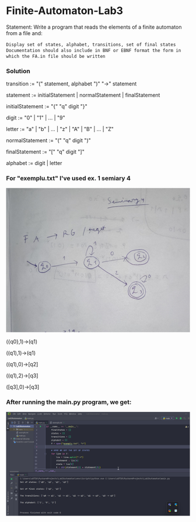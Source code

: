 # Finite-Automaton-Lab3

Statement: Write a program that reads the elements of a finite automaton from a file and:

    Display set of states, alphabet, transitions, set of final states
    Documentation should also include in BNF or EBNF format the form in which the FA.in file should be written
### Solution    
  
transition := "(" statement, alphabet ")" "->" statement 

statement := initialStatement | normalStatement | finalStatement

initialStatement := "{" "q" digit "}"

digit := "0" | "1" | ... | "9"

letter := "a" | "b" | ... | "z" | "A" | "B" | ... | "Z"

normalStatement := "(" "q" digit ")"

finalStatement := "[" "q" digit "]"

alphabet := digit | letter


### For "exemplu.txt" I've used ex. 1 semiary 4

![Project](Automaton.png)

({q0},1)->(q1)

((q1),1)->(q1)

((q1),0)->[q2]

((q1),2)->[q3]

([q3],0)->[q3]
    
### After running the main.py program, we get:

![Project](ProofOfRunning.png)
